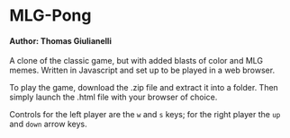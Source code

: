 # MLG-Pong
#### Author: Thomas Giulianelli

A clone of the classic game, but with added blasts of color and MLG memes.
Written in Javascript and set up to be played in a web browser.

To play the game, download the .zip file and extract it into a folder. Then simply launch the .html file with your browser of choice.  

Controls for the left player are the `w` and `s` keys; for the right player the `up` and `down` arrow keys.
